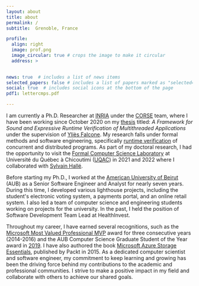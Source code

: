 ```yaml
---
layout: about
title: about
permalink: /
subtitle:  Grenoble, France

profile:
  align: right
  image: prof.png
  image_circular: true # crops the image to make it circular
  address: > 
  

news: true  # includes a list of news items
selected_papers: false # includes a list of papers marked as "selected={true}"
social: true  # includes social icons at the bottom of the page
pdf1: lettercmps.pdf 

---
```

 I am currently a Ph.D. Researcher at [INRIA](http://inria.fr) under the [CORSE](https://team.inria.fr/corse/) team, where I have been working since October 2020 on my [thesis](https://www.theses.fr/s246965) titled: <i>A Framework for Sound and Expressive Runtime Verification of Multithreaded Applications</i> under the supervision of [Yliès Falcone](https://www.ylies.fr). My research falls under formal methods and software engineering, specifically [runtime verification](https://en.wikipedia.org/wiki/Runtime_verification) of concurrent and distributed programs. As part of my doctoral research, I had the opportunity to visit the [Formal Computer Science Laboratory](https://liflab.ca) at Université du Québec à Chicoutimi ([UQAC](https://www.uqac.ca)) in 2021 and 2022 where I collaborated with [Sylvain Hallé](https://leduotang.ca/sylvain/).

Before starting my Ph.D., I worked at the [American University of Beirut](https://www.aub.edu.lb) (AUB) as a Senior Software Engineer and Analyst for nearly seven years. During this time, I developed various lighthouse projects, including the student's electronic voting system, a payments portal, and an online retail system. I also led a team of computer science and engineering students working on projects for the university. In the past, I held the position of Software Development Team Lead at HealthInvest. 

Throughout my career, I have earned several recognitions, such as the [Microsoft Most Valued Professional MVP](http://mvp.microsoft.com/en-us/PublicProfile/5000832) award for three consecutive years (2014-2016) and the AUB Computer Science Graduate Student of the Year award in  <a href="{{ page.pdf1 | prepend: 'assets/pdf/' | relative_url}}" target="_blank" rel="noopener noreferrer" >2019</a>. I have also authored the book [Microsoft Azure Storage Essentials](https://www.packtpub.com/product/microsoft-azure-storage-essentials/9781784396237), published by Packt in 2015. As a dedicated computer scientist and software engineer, my commitment to keep learning and growing has been the driving force behind my contributions to the academic and professional communities. I strive to make a positive impact in my field and collaborate with others to achieve our shared goals.

